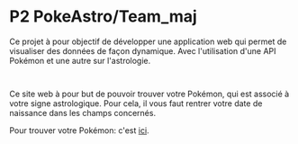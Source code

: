 # P2 PokeAstro/Team_maj

<p>Ce projet à pour objectif de développer une application web qui permet de visualiser des données de façon dynamique. Avec l'utilisation d'une API Pokémon et une autre sur l'astrologie.</p>

<p><img align="center" alt="" src="https://github.com/Alexluu13/P2_Poke-Astro-maj/blob/master/pokeastro1.png"/></p>
<p><img align="center" alt="" src="https://github.com/Alexluu13/P2_Poke-Astro-maj/blob/master/pokeastro2.png"/></p>

<p>Ce site web à pour but de pouvoir trouver votre Pokémon, qui est associé à votre signe astrologique. Pour cela, il vous faut rentrer votre date de naissance dans les champs concernés.</p>

Pour trouver votre Pokémon: c'est [ici](https://alexluu13.github.io/P2_Poke-Astro-maj/).

